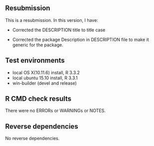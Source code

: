 ## Resubmission

This is a resubmission. In this version, I have:

* Corrected the DESCRIPTION title to title case

* Corrected the package Description in DESCRIPTION file to make it generic for the package.

## Test environments
* local OS X(10.11.6) install, R 3.3.2
* local ubuntu 15.10 install, R 3.3.1
* win-builder (devel and release)

## R CMD check results
There were no ERRORs or WARNINGs or NOTES.

## Reverse dependencies
No reverse dependencies.
